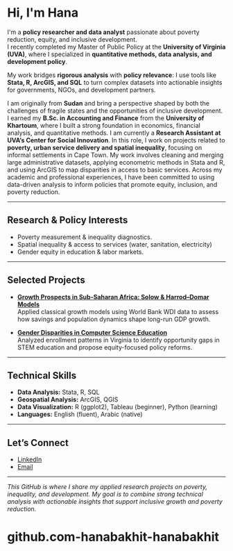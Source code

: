 # Hi, I'm Hana  

I'm a **policy researcher and data analyst** passionate about poverty reduction, equity, and inclusive development.  
I recently completed my Master of Public Policy at the **University of Virginia (UVA)**, where I specialized in **quantitative methods, data analysis, and development policy**.  

My work bridges **rigorous analysis** with **policy relevance**: I use tools like **Stata, R, ArcGIS, and SQL** to turn complex datasets into actionable insights for governments, NGOs, and development partners.  

I am originally from **Sudan** and bring a perspective shaped by both the challenges of fragile states and the opportunities of inclusive development. I earned my **B.Sc. in Accounting and Finance** from the **University of Khartoum**, where I built a strong foundation in economics, financial analysis, and quantitative methods. I am currently a **Research Assistant at UVA’s Center for Social Innovation**. In this role, I work on projects related to **poverty, urban service delivery and spatial inequality**, focusing on informal settlements in Cape Town. My work involves cleaning and merging large administrative datasets, applying econometric methods in Stata and R, and using ArcGIS to map disparities in access to basic services. Across my academic and professional experiences, I have been committed to using data-driven analysis to inform policies that promote equity, inclusion, and poverty reduction.

---

##  Research & Policy Interests  
- Poverty measurement & inequality diagnostics. 
- Spatial inequality & access to services (water, sanitation, electricity)  
- Gender equity in education & labor markets.  

---

##  Selected Projects  
- **[Growth Prospects in Sub-Saharan Africa: Solow & Harrod–Domar Models](#)**  
  Applied classical growth models using World Bank WDI data to assess how savings and population dynamics shape long-run GDP growth.  

- **[Gender Disparities in Computer Science Education](#)**  
  Analyzed enrollment patterns in Virginia to identify opportunity gaps in STEM education and propose equity-focused policy reforms.  
---

##  Technical Skills  
- **Data Analysis:** Stata, R, SQL  
- **Geospatial Analysis:** ArcGIS, QGIS  
- **Data Visualization:** R (ggplot2), Tableau (beginner), Python (learning)  
- **Languages:** English (fluent), Arabic (native)  

---

## Let’s Connect  
- [LinkedIn](www.linkedin.com/in/hana-bakhit-15678f)  
- [Email](mailto:hanamonafal@gmail.com)  

---

 *This GitHub is where I share my applied research projects on poverty, inequality, and development. My goal is to combine strong technical analysis with actionable insights that support inclusive growth and poverty reduction.*
# github.com-hanabakhit-hanabakhit
